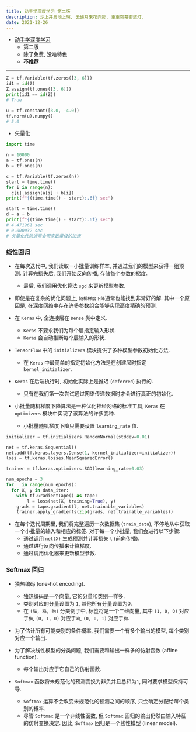 ```yaml
---
title: 动手学深度学习 第二版
description: 沙上并禽池上暝, 云破月来花弄影, 重重帘幕密遮灯.
date: 2021-12-26
---
```


* [动手学深度学习](https://zh.d2l.ai)
  - 第二版
  - 除了免费, 没啥特色
  - **不推荐**

---

```py
Z = tf.Variable(tf.zeros([3, 6]))
id1 = id(Z)
Z.assign(tf.ones([3, 6]))
print(id1 == id(Z))
# True
```

```py
u = tf.constant([3.0, -4.0])
tf.norm(u).numpy()
# 5.0
```

* 矢量化

```py
import time

n = 10000
a = tf.ones(n)
b = tf.ones(n)

c = tf.Variable(tf.zeros(n))
start = time.time()
for i in range(n):
  c[i].assign(a[i] + b[i])
print(f"{(time.time() - start):.6f} sec")

start = time.time()
d = a + b
print(f"{(time.time() - start):.6f} sec")
# 4.471961 sec
# 0.000032 sec
# 矢量化代码通常会带来数量级的加速
```

### 线性回归

* 在每次迭代中, 我们读取一小批量训练样本, 并通过我们的模型来获得一组预测.
  计算完损失后, 我们开始反向传播, 存储每个参数的梯度.
  - 最后, 我们调用优化算法 `sgd` 来更新模型参数.

* 即使是在复杂的优化问题上, `随机梯度下降`通常也能找到非常好的解.
  其中一个原因是, 在深度网络中存在许多参数组合能够实现高度精确的预测.

* 在 `Keras` 中, 全连接层在 `Dense` 类中定义.
  - `Keras` 不要求我们为每个层指定输入形状.
  - `Keras` 会自动推断每个层输入的形状.
* `TensorFlow` 中的 `initializers` 模块提供了多种模型参数初始化方法.
  - 在 `Keras` 中最简单的指定初始化方法是在创建层时指定 `kernel_initializer`.
* `Keras` 在后端执行时, 初始化实际上是推迟 (`deferred`) 执行的.
  - 只有在我们第一次尝试通过网络传递数据时才会进行真正的初始化.
* 小批量随机梯度下降算法是一种优化神经网络的标准工具,
  `Keras` 在 `optimizers` 模块中实现了该算法的许多变种.
  - 小批量随机梯度下降只需要设置 `learning_rate` 值.

```py
initializer = tf.initializers.RandomNormal(stddev=0.01)

net = tf.keras.Sequential()
net.add(tf.keras.layers.Dense(1, kernel_initializer=initializer))
loss = tf.keras.losses.MeanSquaredError()

trainer = tf.keras.optimizers.SGD(learning_rate=0.03)

num_epochs = 3
for _ in range(num_epochs):
  for X, y in data_iter:
    with tf.GradientTape() as tape:
        l = loss(net(X, training=True), y)
    grads = tape.gradient(l, net.trainable_variables)
    trainer.apply_gradients(zip(grads, net.trainable_variables))
```

* 在每个迭代周期里, 我们将完整遍历一次数据集 (`train_data`),
  不停地从中获取一个小批量的输入和相应的标签.
  对于每一个小批量, 我们会进行以下步骤:
  - 通过调用 `net(X)` 生成预测并计算损失 `l` (前向传播).
  - 通过进行反向传播来计算梯度.
  - 通过调用优化器来更新模型参数.

### Softmax 回归

* 独热编码 (one-hot encoding).
  - 独热编码是一个向量, 它的分量和类别一样多.
  - 类别对应的分量设置为 `1`, 其他所有分量设置为0.
  - 在 `(猫, 鸡, 狗)` 分类例子中, 标签将是一个三维向量,
    其中 `(1, 0, 0)` 对应于`猫`,
    `(0, 1, 0)` 对应于`鸡`,
    `(0, 0, 1)` 对应于`狗`.

* 为了估计所有可能类别的条件概率, 我们需要一个有多个输出的模型,
  每个类别对应一个输出.
* 为了解决线性模型的分类问题, 我们需要和输出一样多的仿射函数
  (affine function).
  - 每个输出对应于它自己的仿射函数.
* `Softmax` 函数将未规范化的预测变换为非负并且总和为`1`,
  同时要求模型保持可导.
  - `Softmax` 运算不会改变未规范化的预测之间的顺序, 只会确定分配给每个类别的概率.
  - 尽管 `Softmax` 是一个非线性函数, 但 `Softmax`
    回归的输出仍然由输入特征的仿射变换决定.
    因此, `Softmax` 回归是一个线性模型 (linear model).
